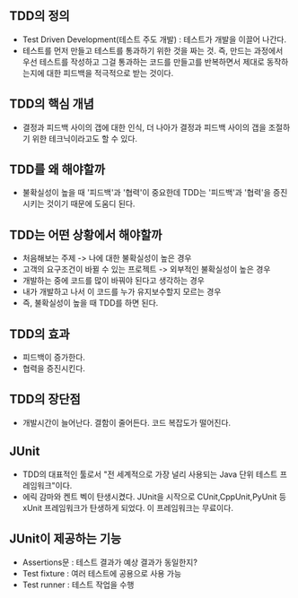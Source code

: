 ## TDD의 정의
- Test Driven Development(테스트 주도 개발) : 테스트가 개발을 이끌어 나간다.
- 테스트를 먼저 만들고 테스트를 통과하기 위한 것을 짜는 것. 즉, 만드는 과정에서 우선 테스트를 작성하고 그걸 통과하는 코드를 만들고를 반복하면서
제대로 동작하는지에 대한 피드백을 적극적으로 받는 것이다.

## TDD의 핵심 개념
- 결정과 피드백 사이의 갭에 대한 인식, 더 나아가 결정과 피드백 사이의 갭을 조절하기 위한 테크닉이라고도 할 수 있다.

## TDD를 왜 해야할까
- 불확실성이 높을 때 '피드백'과 '협력'이 중요한데 TDD는 '피드백'과 '협력'을 증진시키는 것이기 때문에 도움디 된다.

## TDD는 어떤 상황에서 해야할까
- 처음해보는 주제 -> 나에 대한 불확실성이 높은 경우
- 고객의 요구조건이 바뀔 수 있는 프로젝트 -> 외부적인 불확실성이 높은 경우
- 개발하는 중에 코드를 많이 바꿔야 된다고 생각하는 경우
- 내가 개발하고 나서 이 코드를 누가 유지보수할지 모르는 경우
- 즉, 불확실성이 높을 때 TDD를 하면 된다.

## TDD의 효과
- 피드백이 증가한다.
- 협력을 증진시킨다.

## TDD의 장단점
- 개발시간이 늘어난다. 결함이 줄어든다. 코드 복잡도가 떨어진다.

## JUnit
- TDD의 대표적인 툴로서 "전 세계적으로 가장 널리 사용되는 Java 단위 테스트 프레임워크"이다.
- 에릭 감마와 켄트 벡이 탄생시켰다. JUnit을 시작으로 CUnit,CppUnit,PyUnit 등 xUnit 프레임워크가 탄생하게 되었다. 이 프레임워크는 
무료이다.

## JUnit이 제공하는 기능
- Assertions문 : 테스트 결과가 예상 결과가 동일한지?
- Test fixture : 여러 테스트에 공용으로 사용 가능
- Test runner : 테스트 작업을 수행
